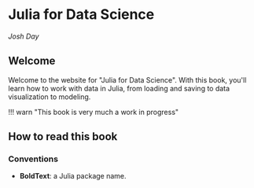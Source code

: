 # Julia for Data Science

*Josh Day*

## Welcome

Welcome to the website for "Julia for Data Science".  With this book, you'll learn how to work with data in Julia, from loading and saving to data visualization to modeling. 

!!! warn "This book is very much a work in progress"
    

## How to read this book

### Conventions

- **BoldText**: a Julia package name.
